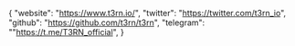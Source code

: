 {
	"website": "https://www.t3rn.io/",
	"twitter": "https://twitter.com/t3rn_io",
	"github": "https://github.com/t3rn/t3rn",
	"telegram": ""https://t.me/T3RN_official",
}
